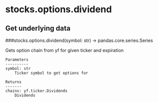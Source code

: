 # stocks.options.dividend

## Get underlying data 
###stocks.options.dividend(symbol: str) -> pandas.core.series.Series

Gets option chain from yf for given ticker and expiration

    Parameters
    ----------
    symbol: str
        Ticker symbol to get options for

    Returns
    -------
    chains: yf.ticker.Dividends
        Dividends
